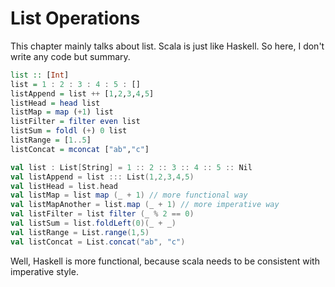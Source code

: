 # List Operations

This chapter mainly talks about list. Scala is just like Haskell. So here, I don't write any code but summary.

```haskell
list :: [Int]
list = 1 : 2 : 3 : 4 : 5 : []
listAppend = list ++ [1,2,3,4,5]
listHead = head list
listMap = map (+1) list
listFilter = filter even list
listSum = foldl (+) 0 list
listRange = [1..5]
listConcat = mconcat ["ab","c"]
```

```scala
val list : List[String] = 1 :: 2 :: 3 :: 4 :: 5 :: Nil
val listAppend = list ::: List(1,2,3,4,5)
val listHead = list.head
val listMap = list map (_ + 1) // more functional way
val listMapAnother = list.map (_ + 1) // more imperative way
val listFilter = list filter (_ % 2 == 0)
val listSum = list.foldLeft(0)(_ + _)
val listRange = List.range(1,5)
val listConcat = List.concat("ab", "c")
```

Well, Haskell is more functional, because scala needs to
be consistent with imperative style.

